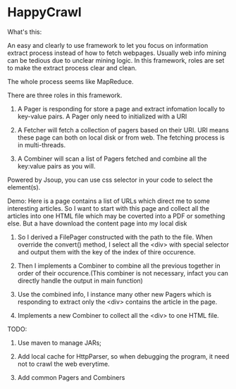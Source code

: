 HappyCrawl
==========

What's this:

An easy and clearly to use framework to let you focus on information extract process instead of how to fetch webpages. Usually web info mining can be tedious due to unclear mining logic. In this framework, roles are set to make the extract process clear and clean.

The whole process seems like MapReduce.

There are three roles in this framework. 

1. A Pager is responding for store a page and extract infomation locally to key-value pairs. A Pager only need to initialized with a URI

2. A Fetcher will fetch a collection of pagers based on their URI. URI means these page can both on local disk or from web. The fetching process is in multi-threads.

3. A Combiner will scan a list of Pagers fetched and combine all the key:value pairs as you will.


Powered by Jsoup, you can use css selector in your code to select the element(s).

Demo:
Here is a page contains a list of URLs which direct me to some interesting articles. So I want to start with this page and collect all the articles into one HTML file which may be coverted into a PDF or something else. But a have download the content page into my local disk

1. So I derived a FilePager constructed with the path to the file. When override the convert() method, I select all the &lt;div&gt; with special selector and output them with the key of the index of thire occurence.

2. Then I implements a Combiner to combine all the previous together in order of their occurence.(This combiner is not necessary, infact you can directly handle the output in main function)

3. Use the combined info, I instance many other new Pagers which is responding to extract only the &lt;div&gt; contains the article in the page.

4. Implements a new Combiner to collect all the &lt;div&gt; to one HTML file.

TODO:

1. Use maven to manage JARs;

2. Add local cache for HttpParser, so when debugging the program, it need not to crawl the web everytime.

3. Add common Pagers and Combiners

